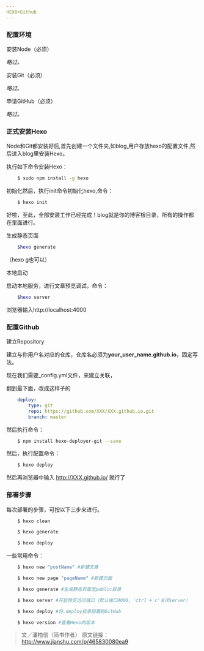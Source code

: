 ```yaml
---
HEXO+Github
---
```


### 配置环境

安装Node（必须）

*略过。*

安装Git（必须）

*略过。*

申请GitHub（必须）

*略过。*

### 正式安装Hexo

Node和Git都安装好后,首先创建一个文件夹,如blog,用户存放hexo的配置文件,然后进入blog里安装Hexo。

执行如下命令安装Hexo：

```bash 
    $ sudo npm install -g hexo
```

初始化然后，执行init命令初始化hexo,命令：

```bash 
    $ hexo init
```

好啦，至此，全部安装工作已经完成！blog就是你的博客根目录，所有的操作都在里面进行。

生成静态页面

```bash 
    $hexo generate
```
    
（hexo g也可以）

本地启动

启动本地服务，进行文章预览调试，命令：

```bash
    $hexo server
```

浏览器输入http://localhost:4000

### 配置Github

建立Repository

建立与你用户名对应的仓库，仓库名必须为**your_user_name.github.io**，固定写法。


现在我们需要_config.yml文件，来建立关联，

翻到最下面，改成这样子的

```yml
    deploy:
        type: git
        repo: https://github.com/XXX/XXX.github.io.git
        branch: master
```


然后执行命令：

```bash
    $ npm install hexo-deployer-git --save
```


然后，执行配置命令：

```bash
    $ hexo deploy
```

然后再浏览器中输入 http://XXX.github.io/ 就行了

### 部署步骤

每次部署的步骤，可按以下三步来进行。

``` bash
	$ hexo clean
```

``` bash
	$ hexo generate
```

``` bash
	$ hexo deploy
```

一些常用命令：

```bash 
    $ hexo new "postName" #新建文章
```

```bash 
    $ hexo new page "pageName" #新建页面
```

```bash 
    $ hexo generate #生成静态页面至public目录
```

```bash 
    $ hexo server #开启预览访问端口（默认端口4000，'ctrl + c'关闭server）
```

```bash 
    $ hexo deploy #将.deploy目录部署到GitHub
```

```bash 
    $ hexo version #查看Hexo的版本
```



>文／潘柏信（简书作者）
>原文链接：http://www.jianshu.com/p/465830080ea9
